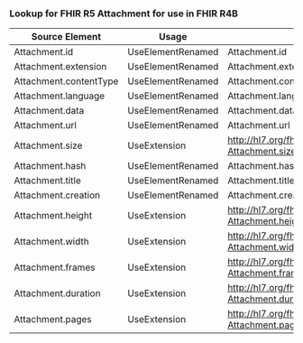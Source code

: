 ### Lookup for FHIR R5 Attachment for use in FHIR R4B

| Source Element | Usage | Target |
| -------------- | ----- | ------ |
| Attachment.id | UseElementRenamed | Attachment.id |
| Attachment.extension | UseElementRenamed | Attachment.extension |
| Attachment.contentType | UseElementRenamed | Attachment.contentType |
| Attachment.language | UseElementRenamed | Attachment.language |
| Attachment.data | UseElementRenamed | Attachment.data |
| Attachment.url | UseElementRenamed | Attachment.url |
| Attachment.size | UseExtension | http://hl7.org/fhir/5.0/StructureDefinition/extension-Attachment.size |
| Attachment.hash | UseElementRenamed | Attachment.hash |
| Attachment.title | UseElementRenamed | Attachment.title |
| Attachment.creation | UseElementRenamed | Attachment.creation |
| Attachment.height | UseExtension | http://hl7.org/fhir/5.0/StructureDefinition/extension-Attachment.height |
| Attachment.width | UseExtension | http://hl7.org/fhir/5.0/StructureDefinition/extension-Attachment.width |
| Attachment.frames | UseExtension | http://hl7.org/fhir/5.0/StructureDefinition/extension-Attachment.frames |
| Attachment.duration | UseExtension | http://hl7.org/fhir/5.0/StructureDefinition/extension-Attachment.duration |
| Attachment.pages | UseExtension | http://hl7.org/fhir/5.0/StructureDefinition/extension-Attachment.pages |
